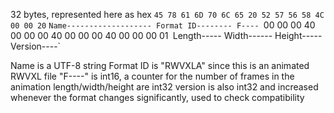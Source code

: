 32 bytes, represented here as hex
`45 78 61 6D 70 6C 65 20 52 57 56 58 4C 00 00 20`
`Name------------------- Format ID-------- F----
`00 00 00 40 00 00 00 40 00 00 00 40 00 00 00 01`
`Length----- Width------ Height----- Version----` 

Name is a UTF-8 string
Format ID is "RWVXLA" since this is an animated RWVXL file
"F----" is int16, a counter for the number of frames in the animation
length/width/height are int32
version is also int32 and increased whenever the format changes significantly, used to check compatibility